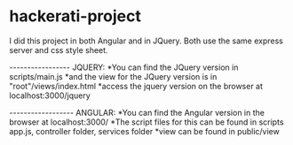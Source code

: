hackerati-project
=================

   I did this project in both Angular and in JQuery. Both use the same express server and css style sheet.

   ----------------- JQUERY:
  *You can find the JQuery version in scripts/main.js
  *and the view for the JQuery version is in "root"/views/index.html
  *access the jquery version on the browser at localhost:3000/jquery

  ------------------ ANGULAR:
  *You can find the Angular version in the browser at localhost:3000/
  *The script files for this can be found in scripts app.js, controller folder, services folder
  *view can be found in public/view
